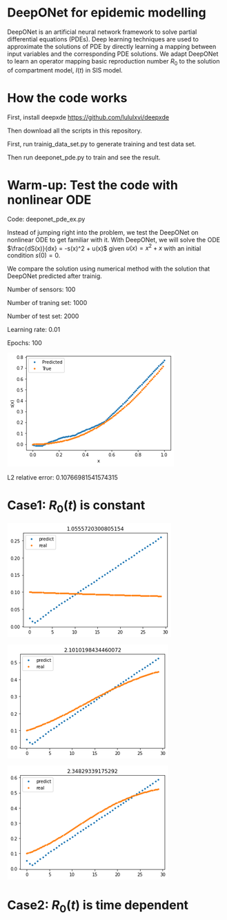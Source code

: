 # DeepONet for epidemic modelling

DeepONet is an artificial neural network framework to solve partial differential equations (PDEs). Deep learning techniques are used to approximate the solutions of PDE by directly learning a mapping between input variables and the corresponding PDE solutions. We adapt DeepONet to learn an operator mapping basic reproduction number $R_0$ to the solution of compartment model, $I(t)$ in SIS model.


# How the code works
First, install deepxde https://github.com/lululxvi/deepxde

Then download all the scripts in this repository.

First, run trainig_data_set.py to generate training and test data set.

Then run deeponet_pde.py to train and see the result.


# Warm-up: Test the code with nonlinear ODE
Code: deeponet_pde_ex.py


Instead of jumping right into the problem, we test the DeepONet on nonlinear ODE to get familiar with it. With DeepONet, we will solve the ODE $\frac{dS(x)}{dx} = -s(x)^2 + u(x)$ given $u(x) = x^2 + x$ with an initial condition $s(0) = 0$.

We compare the solution using numerical method with the solution that DeepONet predicted after trainig. 

Number of sensors: 100

Number of traning set: 1000

Number of test set: 2000

Learning rate: 0.01

Epochs: 100

![Alt text](/Example.png)

L2 relative error: 0.10766981541574315

# Case1: $R_0(t)$ is constant

![Alt text](/R=1.05.png)

![Alt text](/R=2.1.png)

![Alt text](/R=2.3.png)

# Case2: $R_0(t)$ is time dependent
